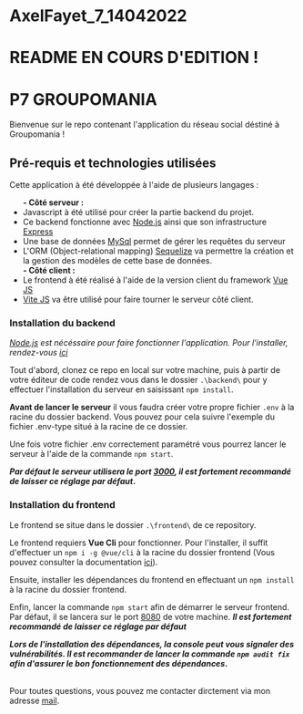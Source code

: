 # AxelFayet_7_14042022
<h1>README EN COURS D'EDITION !</h1>
<h1>P7 GROUPOMANIA</h1>
  <p>Bienvenue sur le repo contenant l'application du réseau social déstiné à Groupomania !</p>
<h2>Pré-requis et technologies utilisées</h2>

  <p>Cette application à été développée à l'aide de plusieurs langages :
  
  <ul>
    <strong>- Côté serveur :</strong>
    <li>Javascript à été utilisé pour créer la partie backend du projet.</li>
    <li>Ce backend fonctionne avec <a href="https://nodejs.org/">Node.js</a> ainsi que son infrastructure <a href="https://expressjs.com/fr/">Express</a></li>
    <li>Une base de données <a href="https://www.mysql.com/">MySql</a> permet de gérer les requêtes du serveur</li>
    <li>L'ORM (Object-relational mapping) <a href="https://sequelize.org/">Sequelize</a> va permettre la création et la gestion des modèles de cette base de données.</li>
    <strong>- Côté client :</strong>
    <li>Le frontend à été réalisé à l'aide de la version client du framework <a href="https://vuejs.org/">Vue JS</a></li>
    <li><a href="https://vitejs.dev/">Vite JS</a> va être utilisé pour faire tourner le serveur côté client.</li>
  </ul>
<h3>Installation du backend</h3>
	<em><a href="https://nodejs.org/">Node.js</a> est nécéssaire pour faire fonctionner l'application. Pour l'installer, rendez-vous <a href="https://nodejs.org/en/download/">ici</a></em>
  <p>Tout d'abord, clonez ce repo en local sur votre machine, puis à partir de votre éditeur de code rendez vous dans le dossier <code>.\backend\</code> pour y effectuer	l'installation du serveur en saisissant <code>npm install</code>.</p>
	<p><strong>Avant de lancer le serveur</strong> il vous faudra créer votre propre fichier <code>.env</code> à la racine du dossier backend. Vous pouvez pour cela suivre l'exemple du fichier .env-type situé à la racine de ce dossier.</p>
	<p>Une fois votre fichier .env correctement paramétré vous pourrez lancer le serveur à l'aide de la commande <code>npm start</code>.</p>
	<strong><em>Par défaut le serveur utilisera le port <a href="http://localhost:3000">3000</a>, il est fortement recommandé de laisser ce réglage par défaut</em>.</strong>
<h3>Installation du frontend</h3>
	<p>Le frontend se situe dans le dossier <code>.\frontend\</code> de ce repository.<p>
	<p>Le frontend requiers <strong>Vue Cli</strong> pour fonctionner. Pour l'installer, il suffit d'effectuer un <code>npm i -g @vue/cli</code> à la racine du dossier frontend (Vous pouvez consulter la documentation <a href="https://cli.vuejs.org/">ici</a>).</p>
	<p>Ensuite, installer les dépendances du frontend en effectuant un <code>npm install</code> à la racine du dossier frontend.</p>
	<p>Enfin, lancer la commande <code>npm start</code> afin de démarrer le serveur frontend. Par défaut, il se lancera sur le port <a href="http://localhost:8080">8080</a> de votre machine. <strong><em>Il est fortement recommandé de laisser ce réglage par défaut</em></strong></p>
	<strong><em>Lors de l'installation des dépendances, la console peut vous signaler des vulnérabilités. Il est recommander de lancer la commande <code>npm audit fix</code> afin d'assurer le bon fonctionnement des dépendances</em>.</strong>
<br>
<br>
<p>Pour toutes questions, vous pouvez me contacter dirctement via mon adresse <a href="mailto:axel.fayet97@gmail.com">mail</a>.</p>
